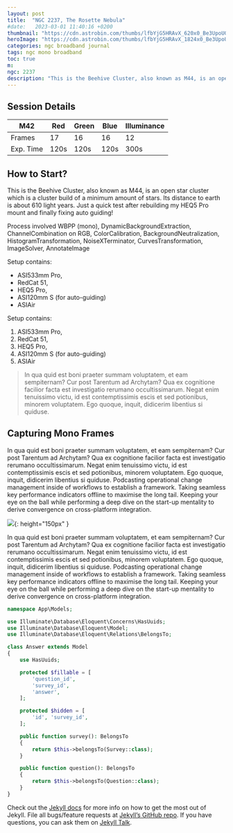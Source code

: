 ```yaml
---
layout: post
title:  "NGC 2237, The Rosette Nebula"
#date:   2023-03-01 11:40:16 +0200
thumbnail: "https://cdn.astrobin.com/thumbs/lfbYjG5HRAvX_620x0_Be3UpoUG.jpg"
heroImage: "https://cdn.astrobin.com/thumbs/lfbYjG5HRAvX_1824x0_Be3UpoUG.jpg"
categories: ngc broadband journal
tags: ngc mono broadband
toc: true
m: 
ngc: 2237
description: "This is the Beehive Cluster, also known as M44, is an open star cluster which is a cluster build of a minimum amount of stars. Its distance to earth is about 610 light years. Just a quick test after rebuilding my HEQ5 Pro mount and finally fixing auto guiding!"
---
```


## Session Details

| M42       | Red  | Green | Blue | Illuminance |
|-----------|------|-------|------|-------------|
| Frames    | 17   | 16    | 16   | 12          |
| Exp. Time | 120s | 120s  | 120s | 300s        |

## How to Start?
This is the Beehive Cluster, also known as M44, is an open star cluster which is a cluster build of a minimum amount of stars. Its distance to earth is about 610 light years. Just a quick test after rebuilding my HEQ5 Pro mount and finally fixing auto guiding!

Process involved WBPP (mono), DynamicBackgroundExtraction, ChannelCombination on RGB, ColorCalibration, BackgroundNeutralization, HistogramTransformation, NoiseXTerminator, CurvesTransformation, ImageSolver, AnnotateImage


Setup contains:
- ASI533mm Pro,
- RedCat 51,
- HEQ5 Pro,
- ASI120mm S (for auto-guiding)
- ASIAir

Setup contains:
1. ASI533mm Pro,
2. RedCat 51,
3. HEQ5 Pro,
4. ASI120mm S (for auto-guiding)
5. ASIAir

> In qua quid est boni praeter summam voluptatem, et eam sempiternam? Cur post Tarentum ad Archytam? Qua ex cognitione facilior facta est investigatio rerumano occultissimarum. Negat enim tenuissimo victu, id est contemptissimis escis et sed potionibus, minorem voluptatem. Ego quoque, inquit, didicerim libentius si quiduse.

## Capturing Mono Frames
In qua quid est boni praeter summam voluptatem, et eam sempiternam? Cur post Tarentum ad Archytam? Qua ex cognitione facilior facta est investigatio rerumano occultissimarum. Negat enim tenuissimo victu, id est contemptissimis escis et sed potionibus, minorem voluptatem. Ego quoque, inquit, didicerim libentius si quiduse.
Podcasting operational change management inside of workflows to establish a framework. Taking seamless key performance indicators offline to maximise the long tail. Keeping your eye on the ball while performing a deep dive on the start-up mentality to derive convergence on cross-platform integration.

![](https://cdn.astrobin.com/solutions/images/121236/2023/16ad66a2-2210-4b93-8fba-b0f7ec8c16a7-1677711173.jpg){: height="150px" }

In qua quid est boni praeter summam voluptatem, et eam sempiternam? Cur post Tarentum ad Archytam? Qua ex cognitione facilior facta est investigatio rerumano occultissimarum. Negat enim tenuissimo victu, id est contemptissimis escis et sed potionibus, minorem voluptatem. Ego quoque, inquit, didicerim libentius si quiduse.
Podcasting operational change management inside of workflows to establish a framework. Taking seamless key performance indicators offline to maximise the long tail. Keeping your eye on the ball while performing a deep dive on the start-up mentality to derive convergence on cross-platform integration.

```php
namespace App\Models;

use Illuminate\Database\Eloquent\Concerns\HasUuids;
use Illuminate\Database\Eloquent\Model;
use Illuminate\Database\Eloquent\Relations\BelongsTo;

class Answer extends Model
{
    use HasUuids;

    protected $fillable = [
        'question_id',
        'survey_id',
        'answer',
    ];

    protected $hidden = [
        'id', 'survey_id',
    ];

    public function survey(): BelongsTo
    {
        return $this->belongsTo(Survey::class);
    }

    public function question(): BelongsTo
    {
        return $this->belongsTo(Question::class);
    }
}
```

Check out the [Jekyll docs][jekyll-docs] for more info on how to get the most out of Jekyll. File all bugs/feature requests at [Jekyll’s GitHub repo][jekyll-gh]. If you have questions, you can ask them on [Jekyll Talk][jekyll-talk].


[jekyll-docs]: https://jekyllrb.com/docs/home
[jekyll-gh]:   https://github.com/jekyll/jekyll
[jekyll-talk]: https://talk.jekyllrb.com/

